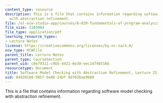 ```yaml
---
content_type: resource
description: This is a file that contains information regarding software model checking
  with abstraction refinement.
file: /ol-ocw-studio-app/courses/6-820-fundamentals-of-program-analysis-fall-2015/84939168905fbe8624bf9d703bae9060_MIT6_820F15_L25.pdf
file_size: 1105084
file_type: application/pdf
learning_resource_types:
- Lecture Notes
license: https://creativecommons.org/licenses/by-nc-sa/4.0/
ocw_type: OCWFile
parent_title: Lecture Notes
parent_type: CourseSection
parent_uid: c8e79311-c9b5-4421-6e30-eec14748516b
resourcetype: Document
title: Software Model Checking with Abstraction Refinement, Lecture 25
uid: 84939168-905f-be86-24bf-9d703bae9060
---
```

This is a file that contains information regarding software model checking with abstraction refinement.